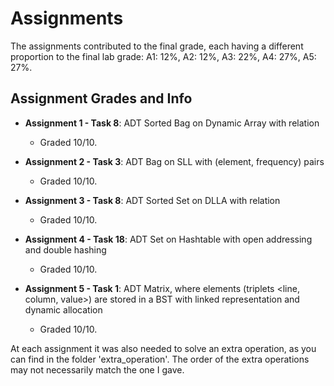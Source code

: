 # Assignments

The assignments contributed to the final grade, each having a different proportion to the final lab grade: A1: 12%, A2: 12%, A3: 22%, A4: 27%, A5: 27%.

## Assignment Grades and Info

- **Assignment 1 - Task 8**: ADT Sorted Bag on Dynamic Array with relation
  - Graded 10/10.

- **Assignment 2 - Task 3**: ADT Bag on SLL with (element, frequency) pairs
  - Graded 10/10.

- **Assignment 3 - Task 8**: ADT Sorted Set on DLLA with relation
  - Graded 10/10.

- **Assignment 4 - Task 18**: ADT Set on Hashtable with open addressing and double hashing
  - Graded 10/10.
  
- **Assignment 5 - Task 1**: ADT Matrix, where elements (triplets <line, column, value>) are stored in a BST with linked representation and dynamic allocation
  - Graded 10/10.

At each assignment it was also needed to solve an extra operation, as you can find in the folder 'extra_operation'. The order of the extra operations may not necessarily match the one I gave.
